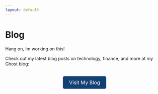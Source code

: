 ```yaml
---
layout: default
---
```


# Blog

Hang on, Im working on this!

<p>Check out my latest blog posts on technology, finance, and more at my Ghost blog:</p>
<br>
<div style="text-align: center;">
    <a href="https://gsb-gregsomblog.ghost.io" target="_blank"
    style="display: inline-block; background-color: #134074; color: white; padding: 10px 20px;
    text-align: center; text-decoration: none; font-size: 16px; border-radius: 5px;">
        Visit My Blog
    </a>
</div>
